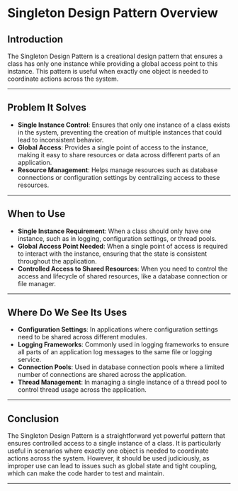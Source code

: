 # Singleton Design Pattern Overview

## Introduction
The Singleton Design Pattern is a creational design pattern that ensures a class has only one instance while providing a global access point to this instance. This pattern is useful when exactly one object is needed to coordinate actions across the system.

---

## Problem It Solves
- **Single Instance Control**: Ensures that only one instance of a class exists in the system, preventing the creation of multiple instances that could lead to inconsistent behavior.
- **Global Access**: Provides a single point of access to the instance, making it easy to share resources or data across different parts of an application.
- **Resource Management**: Helps manage resources such as database connections or configuration settings by centralizing access to these resources.

---

## When to Use
- **Single Instance Requirement**: When a class should only have one instance, such as in logging, configuration settings, or thread pools.
- **Global Access Point Needed**: When a single point of access is required to interact with the instance, ensuring that the state is consistent throughout the application.
- **Controlled Access to Shared Resources**: When you need to control the access and lifecycle of shared resources, like a database connection or file manager.

---

## Where Do We See Its Uses
- **Configuration Settings**: In applications where configuration settings need to be shared across different modules.
- **Logging Frameworks**: Commonly used in logging frameworks to ensure all parts of an application log messages to the same file or logging service.
- **Connection Pools**: Used in database connection pools where a limited number of connections are shared across the application.
- **Thread Management**: In managing a single instance of a thread pool to control thread usage across the application.

---

## Conclusion
The Singleton Design Pattern is a straightforward yet powerful pattern that ensures controlled access to a single instance of a class. It is particularly useful in scenarios where exactly one object is needed to coordinate actions across the system. However, it should be used judiciously, as improper use can lead to issues such as global state and tight coupling, which can make the code harder to test and maintain.

---
